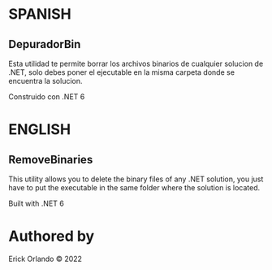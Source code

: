 # SPANISH

## DepuradorBin

Esta utilidad te permite borrar los archivos binarios de cualquier solucion de .NET, solo debes poner el ejecutable en la misma carpeta donde se encuentra la solucion.

Construido con .NET 6

# ENGLISH

## RemoveBinaries

This utility allows you to delete the binary files of any .NET solution, you just have to put the executable in the same folder where the solution is located.

Built with .NET 6

# Authored by
Erick Orlando © 2022